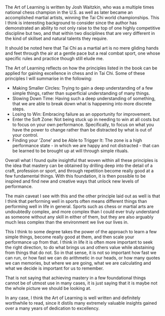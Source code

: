 The Art of Learning is written by Josh Waitzkin, who was a multiple times national chess champion in the U.S. as well as later became an accomplished martial artists, winning the Tai Chi world championships. This I think is interesting background to consider since the author has demonstrated an ability to not only raise to the top of one highly competitive discipline but two, and that within two disciplines that are very different in the kind of skillset and natural talents they require.

It should be noted here that Tai Chi as a martial art is no mere gliding hands and feet through the air at a gentle pace but a real combat sport, one whose specific rules and practice though still elude me.

The Art of Learning reflects on how the principles listed in the book can be applied for gaining excellence in chess and in Tai Chi. Some of these principles I will summarise in the following:

- Making Smaller Circles: Trying to gain a deep understanding of a few simple things, rather than superficial understanding of many things.
- Slowing Down Time: Having such a deep understanding of something, that we are able to break down what is happening into more discrete steps.
- Losing to Win: Embracing failure as an opportunity for improvement.
- Enter the Soft Zone: Not being stuck up in needing to win at all costs but to focus on your own performance. Specifically, to focus on what you have the power to change rather than be distracted by what is out of your control.
- Finding your 'Zone' and be Able to Trigger It: The zone is a high performance state - in which we are happy and not distracted - that can be learned to be brought up at will through simple rituals.

Overall what I found quite insightful that woven within all these principles is the idea that mastery can be obtained by drilling deep into the detail of a craft, profession or sport, and through repetition become really good at a few fundamental things. With this foundation, it is then possible to be inspired and find new and creative ways that unlock new levels of performance.

The main caveat I see with this and the other principle laid out as well is that I think that performing well in sports often means different things than performing well in life in general. Sports such as chess or martial arts are undoubtedly complex, and more complex than I could ever truly understand as someone without any skill in either of them, but they are also arguably much less complex than the environment we live our lives in.

This I think to some degree takes the power of the approach to learn a few simple things, become really good at them, and then scale your performance up from that. I think in life it is often more important to seek the right direction, to do what brings us and others value while abstaining from things that do not. So in that sense, it is not so important how fast we can run, or how fast we can do arithmetic in our heads, or how many quotes we can memories, but where we are going, what we are calculating and what we decide is important for us to remember.

That is not saying that achieving mastery in a few foundational things cannot be of utmost use in many cases, it is just saying that it is maybe not the whole picture we should be looking at.

In any case, I think the Art of Learning is well written and definitely worthwhile to read, since it distils many extremely valuable insights gained over a many years of dedication to excellency.
 
